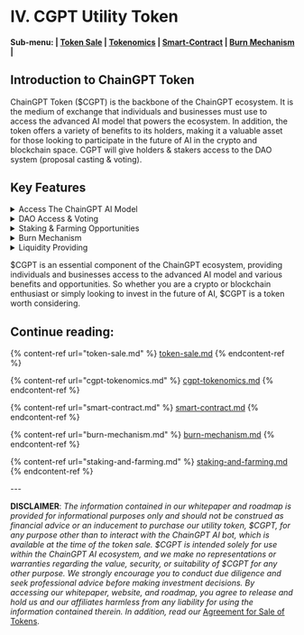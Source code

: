 # IV. CGPT Utility Token

#### **Sub-menu: |** [**Token Sale**](token-sale.md) **|** [**Tokenomics**](cgpt-tokenomics.md) **|** [**Smart-Contract**](smart-contract.md) **|** [**Burn Mechanism**](./#burn-mechanism) **|**

## Introduction to ChainGPT Token

ChainGPT Token ($CGPT) is the backbone of the ChainGPT ecosystem. It is the medium of exchange that individuals and businesses must use to access the advanced AI model that powers the ecosystem. In addition, the token offers a variety of benefits to its holders, making it a valuable asset for those looking to participate in the future of AI in the crypto and blockchain space. CGPT will give holders & stakers access to the DAO system (proposal casting & voting).

## Key Features

<details>

<summary>Access The ChainGPT AI Model</summary>

The main purpose of $CGPT is to provide access to the ChainGPT AI Model and all the utilities and tools powered by this model. This advanced AI model was designed specifically for the crypto and blockchain space, and is capable of assisting with code contracts, explaining concepts, answering questions, analyzing markets, and more.

</details>

<details>

<summary>DAO Access &#x26; Voting</summary>

Participate in the ChainGPT DAO system by holding $CGPT tokens. By staking your $CGPT, you'll gain voting power within the DAO, enabling you to create proposals and help shape the ecosystem. Additionally, via proposals holders get to choose how to allocate the DAO fund, and influence the future of ChainGPT. Join us in making a difference.

</details>

<details>

<summary>Staking &#x26; Farming Opportunities</summary>

The ChainGPT ecosystem offers various staking and farming opportunities to $CGPT holders. Staking is a process that allows holders to lock up their tokens in exchange for access to the AI model, while farming involves earning rewards in $CGPT for providing liquidity to certain pools.

</details>

<details>

<summary>Burn Mechanism</summary>

Half of all the fees and profits collected by the ChainGPT tools & utilities within the ecosystem are burned, increasing the value of $CGPT for holders, and the other half is used for the growth and sustainability of the ChainGPT organization. This ensures that users continue to benefit from the use of the ChainGPT platform.

</details>

<details>

<summary>Liquidity Providing</summary>

Thanks to the promising solutions that the various ChainGPT AI utilities have to offer, users of those tools will be required to purchase $CGPT tokens in order to gain access to those tools. As a holder of $CGPT tokens, you get access to provide liquidity on Decentralized Exchanges, and earn % of each swap on those exchanges.&#x20;

</details>

$CGPT is an essential component of the ChainGPT ecosystem, providing individuals and businesses access to the advanced AI model and various benefits and opportunities. So whether you are a crypto or blockchain enthusiast or simply looking to invest in the future of AI, $CGPT is a token worth considering.

## **Continue reading:**&#x20;

{% content-ref url="token-sale.md" %}
[token-sale.md](token-sale.md)
{% endcontent-ref %}

{% content-ref url="cgpt-tokenomics.md" %}
[cgpt-tokenomics.md](cgpt-tokenomics.md)
{% endcontent-ref %}

{% content-ref url="smart-contract.md" %}
[smart-contract.md](smart-contract.md)
{% endcontent-ref %}

{% content-ref url="burn-mechanism.md" %}
[burn-mechanism.md](burn-mechanism.md)
{% endcontent-ref %}

{% content-ref url="staking-and-farming.md" %}
[staking-and-farming.md](staking-and-farming.md)
{% endcontent-ref %}

\---

**DISCLAIMER**: _The information contained in our whitepaper and roadmap is provided for informational purposes only and should not be construed as financial advice or an inducement to purchase our utility token, $CGPT, for any purpose other than to interact with the ChainGPT AI bot, which is available at the time of the token sale. $CGPT is intended solely for use within the ChainGPT AI ecosystem, and we make no representations or warranties regarding the value, security, or suitability of $CGPT for any other purpose. We strongly encourage you to conduct due diligence and seek professional advice before making investment decisions. By accessing our whitepaper, website, and roadmap, you agree to release and hold us and our affiliates harmless from any liability for using the information contained therein.  In addition, read our_ [Agreement for Sale of Tokens](https://www.chaingpt.org/licences).
